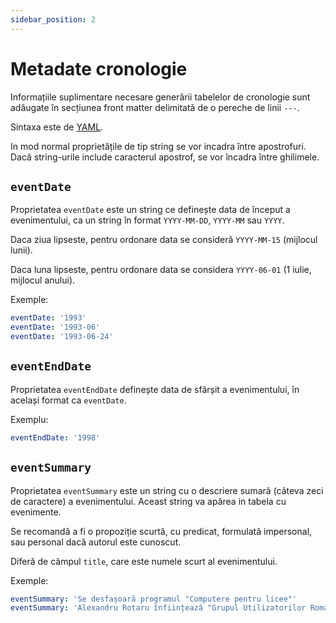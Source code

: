 ```yaml
---
sidebar_position: 2
---
```


# Metadate cronologie

Informațiile suplimentare necesare generării tabelelor de cronologie
sunt adăugate în secțiunea front matter delimitată de o pereche de
linii `---`.

Sintaxa este de [YAML](https://yaml.org/spec/1.2.2/).

In mod normal proprietățile de tip string se vor incadra între apostrofuri.
Dacă string-urile include caracterul apostrof, se vor încadra între
ghilimele.

## `eventDate`

Proprietatea `eventDate` este un string ce definește data de
început a evenimentului,
ca un string în format `YYYY-MM-DD`, `YYYY-MM` sau `YYYY`.

Daca ziua lipseste, pentru ordonare data se consideră `YYYY-MM-15`
(mijlocul lunii).

Daca luna lipseste, pentru ordonare data se considera `YYYY-06-01`
(1 iulie, mijlocul anului).

Exemple:

```yaml
eventDate: '1993'
eventDate: '1993-06'
eventDate: '1993-06-24'
```

## `eventEndDate`

Proprietatea `eventEndDate` definește data de sfârșit a evenimentului,
în același format ca `eventDate`.

Exemplu:

```yaml
eventEndDate: '1998'
```

## `eventSummary`

Proprietatea `eventSummary` este un string cu o descriere sumară
(câteva zeci de caractere)
a evenimentului. Aceast string va apărea in tabela cu evenimente.

Se recomandă a fi o propoziție scurtă, cu predicat, formulată impersonal,
sau personal dacă autorul este cunoscut.

Diferă de câmpul `title`, care este numele scurt al evenimentului.

Exemple:

```yaml
eventSummary: 'Se desfașoară programul "Computere pentru licee"'
eventSummary: 'Alexandru Rotaru înființează "Grupul Utilizatorilor Români de Unix" (GURU)'
```
